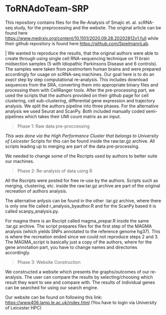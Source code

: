 # ToRNAdoTeam-SRP

This repository contains files for the Re-Analysis of Smajic et. al. scRNA-seq study, for the preprocessing and the website. The original article can be found here https://www.medrxiv.org/content/10.1101/2020.09.28.20202812v1.full while their github repository is found here https://github.com/SpielmannLab.

| We wanted to reproduce the results, that the original authors were able to create through using single cell RNA-sequencing technique on 11 brain midsection samples (5 with Idiopathic Parkinsons Disease and 6 controls). The samples were taken from postmortem human brains and were prepared accordingly for usage on scRNA-seq machines. Our goal here is to do an *exact* step by step computational re-analysis. This includes download sequences from the SRA, converting them into appropriate binary files and processing them with CellRanger tools. After the pre-processing part, we used the scripts that the authors provided on their github page for cell clustering, cell sub-clustering, differential gene expression and trajectory analysis. We split the authors pipeline into three phases. For the alternative analysis we used Seurat and ScanPy. Both included manually coded semi-pipelines which takes their UMI count matrix as an input.

> Phase 1: Raw data pre-proccessing

*This was done via the High Performance Cluster that belongs to University of Leicester*
Scripts for this can be found inside the raw.tar.gz archive. All scripts leading up to merging are part of the data pre-processing.

We needed to change some of the Rscripts used by authors to better suite our machines.

> Phase 2: Re-analysis of data using R

All the Rscripts were posted for free re-use by the authors. Scripts such as merging, clustering, etc. inside the raw.tar.gz archive are part of the original recreation of authors analysis. 

The alternative anlysis can be found in the other .tar.gz archive, where there is only one file called r_analysis_byauthor.R and for the ScanPy based it is called scanpy_analysis.py.

For magma there is an Rscript called magma_prepar.R inside the same .tar.gz archive. The script prepares files for the first step of the MAGMA analysis (which yields SNPs annotated to the reference genome hg37). This is where the recreation ended since we could not reproduce steps 2 and 3. The MAGMA_script is basically just a copy of the authors, where for the gene annotation part, you have to change names and directories accordingly. 

> Phase 3: Website Construction

We constructed a website which presents the graphs/outcomes of our re-analysis. The user can compare the results by selecting/choosing which result they want to see and compare with. The results of individual genes can be searched for using our search engine. 

Our website can be found on following this link: https://www406.lamp.le.ac.uk/index.html (You have to login via University of Leicester HPC)
